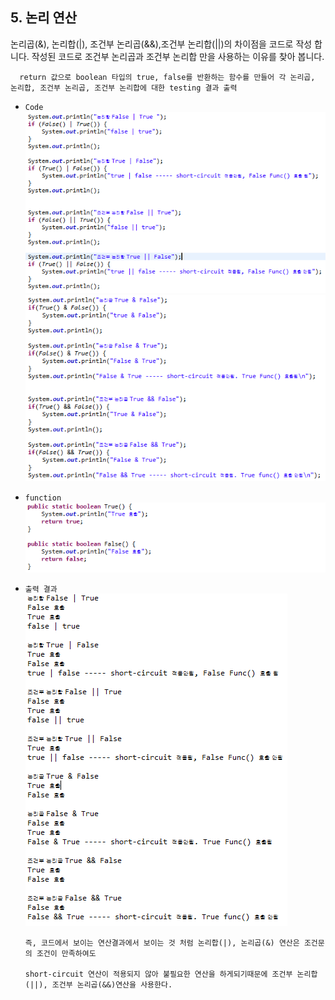 ## 5. 논리 연산
  논리곱(&), 논리합(|), 조건부 논리곱(&&),조건부 논리합(||)의 차이점을 코드로 작성 합니다.
  작성된 코드로 조건부 논리곱과 조건부 논리합 만을 사용하는 이유를 찾아 봅니다.

  ```
    return 값으로 boolean 타입의 true, false를 반환하는 함수를 만들어 각 논리곱, 논리합, 조건부 논리곱, 조건부 논리합에 대한 testing 결과 출력  
  ```
+ `Code`
  <br>
  <img src="../pictures/5/LogicalOperation1.PNG">
  <img src="../pictures/5/LogicalOperation2.PNG">
  <br>

+ `function`
  <br>
  <img src="../pictures/5/LogicalOperation3.PNG">
  <br>

+ `출력 결과`
  <br>
  <img src="../pictures/5/LogicalOperation4.PNG">
  <br>

  ```
  즉, 코드에서 보이는 연산결과에서 보이는 것 처럼 논리합(|), 논리곱(&) 연산은 조건문의 조건이 만족하여도

  short-circuit 연산이 적용되지 않아 불필요한 연산을 하게되기때문에 조건부 논리합(||), 조건부 논리곱(&&)연산을 사용한다.
  ```
